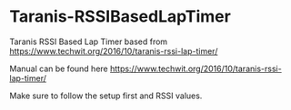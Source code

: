 # Taranis-RSSIBasedLapTimer
Taranis RSSI Based Lap Timer based from https://www.techwit.org/2016/10/taranis-rssi-lap-timer/

Manual can be found here
https://www.techwit.org/2016/10/taranis-rssi-lap-timer/

Make sure to follow the setup first and RSSI values.
